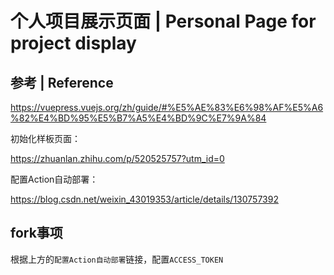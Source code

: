 # 个人项目展示页面 | Personal Page for project display

## 参考 | Reference
https://vuepress.vuejs.org/zh/guide/#%E5%AE%83%E6%98%AF%E5%A6%82%E4%BD%95%E5%B7%A5%E4%BD%9C%E7%9A%84

初始化样板页面：

https://zhuanlan.zhihu.com/p/520525757?utm_id=0

配置Action自动部署：

https://blog.csdn.net/weixin_43019353/article/details/130757392


## fork事项
根据上方的`配置Action自动部署`链接，配置`ACCESS_TOKEN`